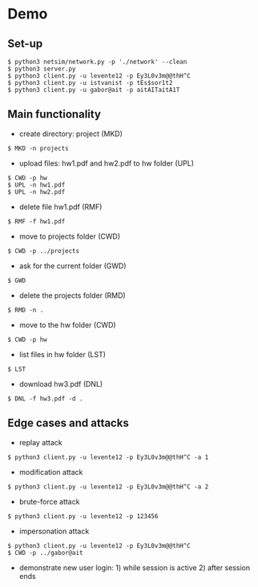 # Demo
## Set-up
```
$ python3 netsim/network.py -p './network' --clean
$ python3 server.py
$ python3 client.py -u levente12 -p Ey3L0v3m@@thH^C
$ python3 client.py -u istvanist -p tEs$sor1t2
$ python3 client.py -u gabor@ait -p aitAITaitA1T
```
## Main functionality
* create directory: project (MKD)

```
$ MKD -n projects
```

* upload files: hw1.pdf and hw2.pdf to hw folder (UPL)

```
$ CWD -p hw
$ UPL -n hw1.pdf
$ UPL -n hw2.pdf
```

* delete file hw1.pdf (RMF)

```
$ RMF -f hw1.pdf
```

* move to projects folder (CWD)

```
$ CWD -p ../projects
```

* ask for the current folder (GWD)

```
$ GWD
```

* delete the projects folder (RMD)

```
$ RMD -n .
```

* move to the hw folder (CWD)

```
$ CWD -p hw
```

* list files in hw folder (LST) 

```
$ LST
```

* download hw3.pdf (DNL)

```
$ DNL -f hw3.pdf -d .
```

## Edge cases and attacks
* replay attack

```
$ python3 client.py -u levente12 -p Ey3L0v3m@@thH^C -a 1
```

* modification attack

```
$ python3 client.py -u levente12 -p Ey3L0v3m@@thH^C -a 2
```

* brute-force attack

```
$ python3 client.py -u levente12 -p 123456 
```

* impersonation attack

```
$ python3 client.py -u levente12 -p Ey3L0v3m@@thH^C 
$ CWD -p ../gabor@ait
```

* demonstrate new user login: 1) while session is active 2) after session ends
